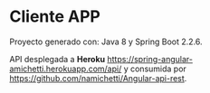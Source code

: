 # Cliente APP

Proyecto generado con: Java 8 y Spring Boot 2.2.6. 

API desplegada a **Heroku** https://spring-angular-amichetti.herokuapp.com/api/ y consumida por  https://github.com/namichetti/Angular-api-rest.
